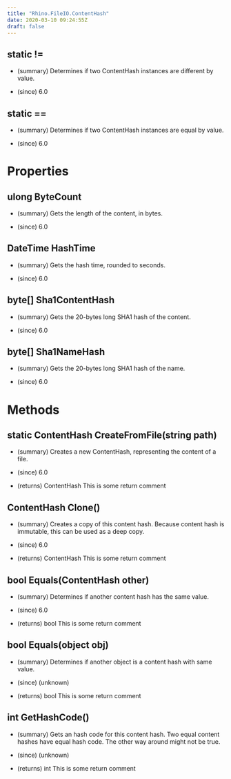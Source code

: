 ```yaml
---
title: "Rhino.FileIO.ContentHash"
date: 2020-03-10 09:24:55Z
draft: false
---
```


## static !=
- (summary) 
     Determines if two ContentHash instances are different by value.
     
- (since) 6.0
## static ==
- (summary) 
     Determines if two ContentHash instances are equal by value.
     
- (since) 6.0
# Properties
## ulong ByteCount
- (summary) 
     Gets the length of the content, in bytes.
     
- (since) 6.0
## DateTime HashTime
- (summary) 
     Gets the hash time, rounded to seconds.
     
- (since) 6.0
## byte[] Sha1ContentHash
- (summary) 
     Gets the 20-bytes long SHA1 hash of the content.
     
- (since) 6.0
## byte[] Sha1NameHash
- (summary) 
     Gets the 20-bytes long SHA1 hash of the name.
     
- (since) 6.0
# Methods
## static ContentHash CreateFromFile(string path)
- (summary) 
     Creates a new ContentHash, representing the content of a file.
     
- (since) 6.0
- (returns) ContentHash This is some return comment
## ContentHash Clone()
- (summary) 
     Creates a copy of this content hash.
     Because content hash is immutable, this can be used as a deep copy.
     
- (since) 6.0
- (returns) ContentHash This is some return comment
## bool Equals(ContentHash other)
- (summary) 
     Determines if another content hash has the same value.
     
- (since) 6.0
- (returns) bool This is some return comment
## bool Equals(object obj)
- (summary) 
     Determines if another object is a content hash with same value.
     
- (since) (unknown)
- (returns) bool This is some return comment
## int GetHashCode()
- (summary) 
     Gets an hash code for this content hash.
     Two equal content hashes have equal hash code. The other way around might not be true.
     
- (since) (unknown)
- (returns) int This is some return comment
